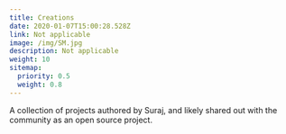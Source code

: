 ```yaml
---
title: Creations
date: 2020-01-07T15:00:28.528Z
link: Not applicable
image: /img/SM.jpg
description: Not applicable
weight: 10
sitemap:
  priority: 0.5
  weight: 0.8
---
```

<!--

This page represents the landing page for "creations" section. It is also shown under the homepage header for "creations". It should be therefore relatively short and sweet.

\-->



<p>A collection of projects authored by Suraj, and likely shared out with the community as an open source project.</p>
